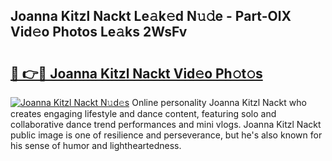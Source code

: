 ## Joanna Kitzl Nackt Le𝚊k𝚎d N𝚞𝚍e - Part-OlX Vid𝚎o Photos Le𝚊ks 2WsFv

# <h2><a href="http://fb4uq3f.evod.top/?m=Joanna+Kitzl+Nackt">🔗 👉🔴 Joanna Kitzl Nackt Vid𝚎o Ph𝚘t𝚘s</a></h2>

[![Joanna Kitzl Nackt N𝚞d𝚎s](https://i.imgur.com/8V9OHl7.gif)](http://fb4uq3f.evod.top/?m=Joanna+Kitzl+Nackt)
Online personality Joanna Kitzl Nackt who creates engaging lifestyle and dance content, featuring solo and collaborative dance trend performances and mini vlogs. Joanna Kitzl Nackt public image is one of resilience and perseverance, but he's also known for his sense of humor and lightheartedness. 
